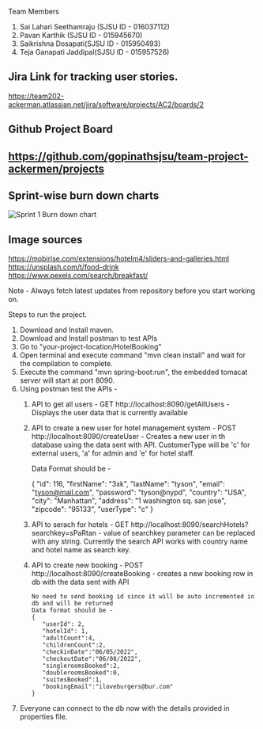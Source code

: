 Team Members

1. Sai Lahari Seethamraju (SJSU ID - 016037112)
2. Pavan Karthik (SJSU ID - 015945670)
3. Saikrishna Dosapati(SJSU ID - 015950493)
4. Teja Ganapati Jaddipal(SJSU ID - 015957526)


## Jira Link for tracking user stories.
https://team202-ackerman.atlassian.net/jira/software/projects/AC2/boards/2


## Github Project Board
## https://github.com/gopinathsjsu/team-project-ackermen/projects

## Sprint-wise burn down charts
<img src="./BurnDownCharts/Sprint_1.jpg" alt="Sprint 1 Burn down chart" title="Sprint 1 Burn down chart">

## Image sources

https://mobirise.com/extensions/hotelm4/sliders-and-galleries.html
https://unsplash.com/t/food-drink
https://www.pexels.com/search/breakfast/


Note - Always fetch latest updates from repository before you start working on.




Steps to run the project.

1. Download and Install maven.
2. Download and Install postman to test APIs
3. Go to "your-project-location/HotelBooking"
4. Open terminal and execute command "mvn clean install" and wait for the compilation to complete.
5. Execute the command "mvn spring-boot:run", the embedded tomacat server will start at port 8090.
6. Using postman test the APIs - 
      1. API to get all users  - GET http://localhost:8090/getAllUsers -  Displays the user data that is currently available
      2. API to create a new user for hotel management system - POST http://localhost:8090/createUser - Creates a new user in th database using the data sent with API. CustomerType will be 'c' for external users, 'a' for admin and 'e' for hotel staff.
      
      
            Data Format should be - 
            
            {
              "id": 116,
              "firstName": "3xk",
              "lastName": "tyson",
              "email": "tyson@mail.com",
              "password": "tyson@nypd",
              "country": "USA",
              "city": "Manhattan",
              "address": "1 washington sq. san jose",
              "zipcode": "95133",
              "userType": "c"
            }
      
      3. API to serach for hotels - GET http://localhost:8090/searchHotels?searchkey=sPaRtan - value of searchkey parameter can be replaced with any string. Currently the search API works with country name and hotel name as search key.
      4. API to create new booking - POST http://localhost:8090/createBooking - creates a new booking row in db with the data sent with API

             No need to send booking id since it will be auto incremented in db and will be returned
             Data format should be - 
             {
                "userId": 2, 
                "hotelId": 1,
                "adultCount":4,
                "childrenCount":2,
                "checkinDate":"06/05/2022",
                "checkoutDate":"06/08/2022",
                "singleroomsBooked":2,
                "doubleroomsBooked":0,
                "suitesBooked":1,
                "bookingEmail":"iloveburgers@bur.com"
             }
      
7. Everyone can connect to the db now with the details provided in properties file.
